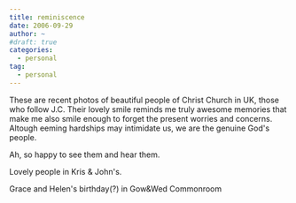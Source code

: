 ```yaml
---
title: reminiscence
date: 2006-09-29
author: ~
#draft: true
categories:
  - personal
tag:
  - personal
---
```




These are recent photos of beautiful people of Christ Church in UK, those who follow J.C. Their lovely smile reminds me truly awesome memories that make me also smile enough to forget the present worries and concerns. Altough eeming hardships may intimidate us, we are the genuine God's people. 

Ah, so happy to see them and hear them.

 
Lovely people in Kris & John's.

 
Grace and Helen's birthday(?) in Gow&Wed Commonroom


 






